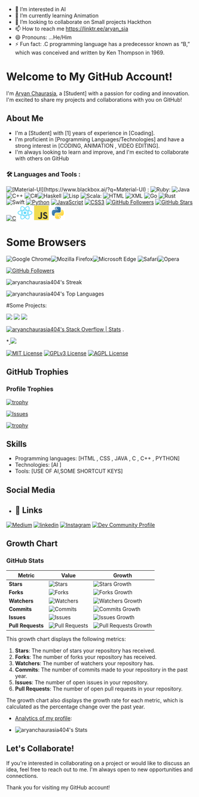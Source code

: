 - 👀 I’m interested in AI
- 🌱 I’m currently learning Animation
- 💞️ I’m looking to collaborate on Small projects Hackthon
- 📫 How to reach me https://linktr.ee/aryan_sia
- 😄 Pronouns: ...He/Him
- ⚡ Fun fact: .C programming language has a predecessor known as “B,” which was conceived and written by Ken Thompson in 1969.








 




# Welcome to My GitHub Account!







I'm [Aryan Chaurasia](https://github.com/aryanchaurasia404), a [Student] with a passion for coding and innovation. I'm excited to share my projects and collaborations with you on GitHub!




## About Me

* I'm a [Student] with [1] years of experience in [Coading].
* I'm proficient in [Programming Languages/Technologies] and have a strong interest in [CODING, ANIMATION , VIDEO EDITING].
* I'm always looking to learn and improve, and I'm excited to collaborate with others on GitHub



### :hammer_and_wrench: Languages and Tools :

<img src="https://img.shields.io/badge/Material--UI-0081CB?style=for-the-badge&logo=material-ui&logoColor=white" alt="[Material-UI](https://www.blackbox.ai/?q=Material-UI)" /> : <img src="https://img.shields.io/badge/Ruby-CC0000?style=for-the-badge&logo=ruby&logoColor=white" alt="Ruby" />: <img src="https://img.shields.io/badge/Java-007396?style=for-the-badge&logo=java&logoColor=white" alt="Java" />
 <img src="https://img.shields.io/badge/C++-00599C?style=for-the-badge&logo=c%2B%2B&logoColor=white" alt="C++" />
 <img src="https://img.shields.io/badge/C%23-239120?style=for-the-badge&logo=c-sharp&logoColor=white" alt="C#" /><img src="https://img.shields.io/badge/Haskell-5e5086?style=for-the-badge&logo=haskell&logoColor=white" alt="Haskell" />
 <img src="https://img.shields.io/badge/Lisp-3f7f7f?style=for-the-badge&logo=lisp&logoColor=white" alt="Lisp" />
 <img src="https://img.shields.io/badge/Scala-DC322F?style=for-the-badge&logo=scala&logoColor=white" alt="Scala" />: <img src="https://img.shields.io/badge/HTML-E34F26?style=for-the-badge&logo=html5&logoColor=white" alt="HTML" />
 <img src="https://img.shields.io/badge/XML-00698F?style=for-the-badge&logo=xml&logoColor=white" alt="XML" />
 <img src="https://img.shields.io/badge/Go-00ADD8?style=for-the-badge&logo=go&logoColor=white" alt="Go" /> <img src="https://img.shields.io/badge/Rust-000000?style=for-the-badge&logo=rust&logoColor=white" alt="Rust" />
<img src="https://img.shields.io/badge/Swift-FA7343?style=for-the-badge&logo=swift&logoColor=white" alt="Swift" />
[![Python](https://img.shields.io/badge/Python-3776AB?style=for-the-badge&logo=python&logoColor=white)](https://www.python.org/)
[![JavaScript](https://img.shields.io/badge/JavaScript-F7DF1E?style=for-the-badge&logo=javascript&logoColor=black)](https://www.javascript.com/)
[![CSS3](https://img.shields.io/badge/CSS3-1572B6?style=for-the-badge&logo=css3&logoColor=white)](https://www.w3.org/Style/CSS/)
[![GitHub Followers](https://img.shields.io/github/followers/your-username?style=for-the-badge)](https://github.com/aryanchaurasia404?tab=followers)
[![GitHub Stars](https://img.shields.io/github/stars/your-username?style=for-the-badge)](https://github.com/aryanchaurasia404?tab=stars)
[![C](https://img.shields.io/badge/C-F7DF1E?style=for-the-badge&logo=C&logoColor=black)](https://visualstudio.microsoft.com/vs/features/cplusplus/)
<img src="https://github.com/devicons/devicon/blob/master/icons/react/react-original.svg" height="40" width="40">
<img src="https://github.com/devicons/devicon/blob/master/icons/javascript/javascript-original.svg" height="40" width="40">
<img src="https://github.com/devicons/devicon/blob/master/icons/python/python-original.svg" height="40" width="40">



#  Some Browsers 
 <img src="https://img.shields.io/badge/Google%20Chrome-4285F4?style=for-the-badge&logo=google-chrome&logoColor=white" alt="Google Chrome" /><img src="https://img.shields.io/badge/Mozilla%20Firefox-FF7139?style=for-the-badge&logo=mozilla-firefox&logoColor=white" alt="Mozilla Firefox" /><img src="https://img.shields.io/badge/Microsoft%20Edge-0078D7?style=for-the-badge&logo=microsoft-edge&logoColor=white" alt="Microsoft Edge" /> <img src="https://img.shields.io/badge/Safari-000000?style=for-the-badge&logo=safari&logoColor=white" alt="Safari" /><img src="https://img.shields.io/badge/Opera-FF1B2D?style=for-the-badge&logo=opera&logoColor=white" alt="Opera" />



















[![GitHub Followers](https://img.shields.io/github/followers/aryanchaurasia404?style=social)](https://github.com/aryanchaurasia404)


![aryanchaurasia404's Streak](https://github-readme-streak-stats.herokuapp.com/?user=aryanchaurasia404&theme=tokyonight&hide_border=false)






![aryanchaurasia404's Top Languages](https://github-readme-stats.vercel.app/api/top-langs/?username=aryanchaurasia404&theme=tokyonight&show_icons=true&hide_border=false&layout=compact)

#Some Projects:

 <img src="https://github-readme-stats.vercel.app/api/pin/?username=aryanchaurasia404&repo=tekris-game&theme=radical" width="400" />
</div>

<img src="https://github-readme-stats.vercel.app/api/pin/?username=aryanchaurasia404&repo=to-do-list-&theme=radical" width="400" />
</div>
 <img src="https://github-readme-stats.vercel.app/api/pin/?username=aryanchaurasia404&repo=github-profile-viewer&theme=radical" width="400" />
</div>

 





[![aryanchaurasia404's Stack Overflow | Stats](https://stats.quira.sh/aryanchaurasia404/stack-overflow?theme=dark)](https://quira.sh?utm_source=widgets&utm_campaign=aryanchaurasia404)
.
  
  
*<a href="https://visitcount.itsvg.in">
  <img src="https://visitcount.itsvg.in/api?id=aryanchaurasia404&label=Profile%20Views&color=12&icon=0&pretty=true" />
</a>


[![MIT License](https://img.shields.io/badge/License-MIT-green.svg)](https://choosealicense.com/licenses/mit/)
[![GPLv3 License](https://img.shields.io/badge/License-GPL%20v3-yellow.svg)](https://opensource.org/licenses/)
[![AGPL License](https://img.shields.io/badge/license-AGPL-blue.svg)](http://www.gnu.org/licenses/agpl-3.0)





## GitHub Trophies

### Profile Trophies




[![trophy](https://github-profile-trophy.vercel.app/?username=aryanchaurasia404&theme=onedark)](https://github.com/aryanchaurasia404)










[![Issues](https://github-profile-trophy.vercel.app/?username=aryanchaurasia404&row=2&column=6&theme=onedark)](https://github.com/aryanchaurasia404)





[![trophy](https://github-profile-trophy.vercel.app/?username=aryanchaurasia404&theme=onedark)](https://github.com/aryanchaurasia404)





## Skills




* Programming languages: [HTML , CSS , JAVA  , C , C++ , PYTHON]
* Technologies: [AI ]
* Tools: [USE OF AI,SOME SHORTCUT KEYS]





## Social Media






* ## 🔗 Links
[![Medium](https://img.shields.io/badge/Medium-000?style=for-the-badge&logo=ko-fi&logoColor=white)](https://medium.com/@aryanchaurasia50010/)
[![linkedin](https://img.shields.io/badge/linkedin-0A66C2?style=for-the-badge&logo=linkedin&logoColor=white)](https://www.linkedin.com/in/aryan-chaurasia-6864a026b?utm_source=share&utm_campaign=share_via&utm_content=profile&utm_medium=android_app/)
[![Instagram](https://img.shields.io/badge/Instagram-1DA1F2?style=for-the-badge&logo=twitter&logoColor=white)](https://www.instagram.com/aryan_sia_/?hl=en)
[![Dev Community Profile](https://img.shields.io/badge/Dev-000?style=for-the-badge&logo=ko-fi&logoColor=white)](https://dev.to/aryanchaurasia)













## Growth Chart

### GitHub Stats

| Metric | Value | Growth |
| --- | --- | --- |
| **Stars** |![Stars](https://img.shields.io/github/stars/aryanchaurasia404/yourrepo?style=flat-square) |![Stars Growth](https://img.shields.io/github/stars/aryanchaurasia404/yourrepo?style=flat-square&label=Growth) |
| **Forks** |![Forks](https://img.shields.io/github/forks/aryanchaurasia404/yourrepo?style=flat-square) |![Forks Growth](https://img.shields.io/github/forks/aryanchaurasia404/yourrepo?style=flat-square&label=Growth) |
| **Watchers** |![Watchers](https://img.shields.io/github/watchers/aryanchaurasia404/yourrepo?style=flat-square) |![Watchers Growth](https://img.shields.io/github/watchers/aryanchaurasia404/yourrepo?style=flat-square&label=Growth) |
| **Commits** |![Commits](https://img.shields.io/github/commit-activity/aryanchaurasia404/yourrepo?style=flat-square) |![Commits Growth](https://img.shields.io/github/commit-activity/y/aryanchaurasia404/yourrepo?style=flat-square&label=Growth) |
| **Issues** |![Issues](https://img.shields.io/github/issues/aryanchaurasia404/yourrepo?style=flat-square) |![Issues Growth](https://img.shields.io/github/issues/aryanchaurasia404/yourrepo?style=flat-square&label=Growth) |
| **Pull Requests** |![Pull Requests](https://img.shields.io/github/issues-pr/aryanchaurasia404/yourrepo?style=flat-square) |![Pull Requests Growth](https://img.shields.io/github/issues-pr/aryanchaurasia404/yourrepo?style=flat-square&label=Growth) |

This growth chart displays the following metrics:

1. **Stars**: The number of stars your repository has received.
2. **Forks**: The number of forks your repository has received.
3. **Watchers**: The number of watchers your repository has.
4. **Commits**: The number of commits made to your repository in the past year.
5. **Issues**: The number of open issues in your repository.
6. **Pull Requests**: The number of open pull requests in your repository.

The growth chart also displays the growth rate for each metric, which is calculated as the percentage change over the past year.

















  
* [Analytics of my profile](https://visitcount.itsvg.in/analytics/aryanchaurasia404):

  





* ![aryanchaurasia404's Stats](https://github-readme-stats.vercel.app/api?username=aryanchaurasia404&theme=tokyonight&show_icons=true&hide_border=false&count_private=true)









                                                                                                                        
## Let's Collaborate!

If you're interested in collaborating on a project or would like to discuss an idea, feel free to reach out to me. I'm always open to new opportunities and connections.

Thank you for visiting my GitHub account!









